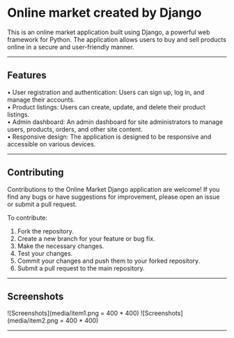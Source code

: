 # Online market created by Django

This is an online market application built using Django, a powerful web framework for Python. The application allows users to buy and sell products online in a secure and user-friendly manner.

---

## Features

• User registration and authentication: Users can sign up, log in, and manage their accounts. <br />
• Product listings: Users can create, update, and delete their product listings. <br />
• Admin dashboard: An admin dashboard for site administrators to manage users, products, orders, and other site content. <br />
• Responsive design: The application is designed to be responsive and accessible on various devices. <br />

---

## Contributing

Contributions to the Online Market Django application are welcome! If you find any bugs or have suggestions for improvement, please open an issue or submit a pull request.

To contribute:

1. Fork the repository.
2. Create a new branch for your feature or bug fix.
3. Make the necessary changes.
4. Test your changes.
5. Commit your changes and push them to your forked repository.
6. Submit a pull request to the main repository.

---

## Screenshots

![Screenshots](media/item1.png = 400 * 400)
![Screenshots](media/item2.png = 400 * 400)

---
